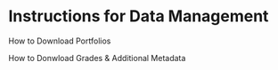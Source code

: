 # Instructions for Data Management

How to Download Portfolios

How to Donwload Grades & Additional Metadata

